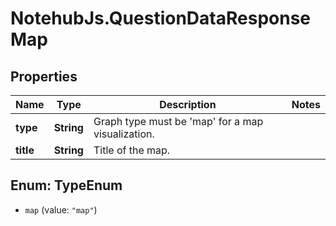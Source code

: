 # NotehubJs.QuestionDataResponseMap

## Properties

| Name      | Type       | Description                                               | Notes |
| --------- | ---------- | --------------------------------------------------------- | ----- |
| **type**  | **String** | Graph type must be &#39;map&#39; for a map visualization. |
| **title** | **String** | Title of the map.                                         |

## Enum: TypeEnum

- `map` (value: `"map"`)

